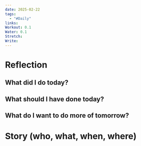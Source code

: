 ```yaml
---
date: 2025-02-22
tags:
  - "#Daily"
links: 
Workout: 0.1
Water: 0.1
Stretch: 
Write:
---
```

# Reflection
## What did I do today?

## What should I have done today?

## What do I want to do more of tomorrow?

# Story (who, what, when, where)

